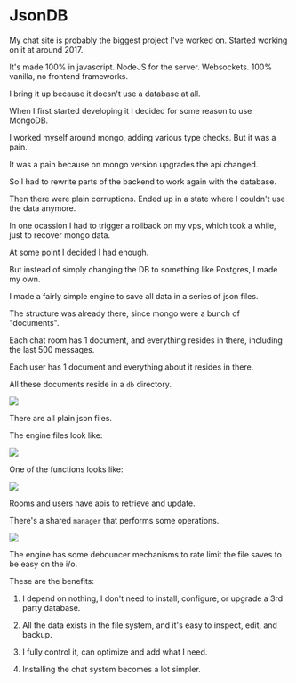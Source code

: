 # JsonDB

My chat site is probably the biggest project I've worked on. Started working on it at around 2017.

It's made 100% in javascript. NodeJS for the server. Websockets. 100% vanilla, no frontend frameworks.

I bring it up because it doesn't use a database at all.

When I first started developing it I decided for some reason to use MongoDB.

I worked myself around mongo, adding various type checks. But it was a pain.

It was a pain because on mongo version upgrades the api changed.

So I had to rewrite parts of the backend to work again with the database.

Then there were plain corruptions. Ended up in a state where I couldn't use the data anymore.

In one ocassion I had to trigger a rollback on my vps, which took a while, just to recover mongo data.

At some point I decided I had enough.

But instead of simply changing the DB to something like Postgres, I made my own.

I made a fairly simple engine to save all data in a series of json files.

The structure was already there, since mongo were a bunch of "documents".

Each chat room has 1 document, and everything resides in there, including the last 500 messages.

Each user has 1 document and everything about it resides in there.

All these documents reside in a `db` directory.

![](https://i.imgur.com/cSkCZCv.jpg)

There are all plain json files.

The engine files look like:

![](https://i.imgur.com/tEsYwND.jpg)

One of the functions looks like:

![](https://i.imgur.com/5B91WX1.jpg)

Rooms and users have apis to retrieve and update.

There's a shared `manager` that performs some operations.

![](https://i.imgur.com/P4IMo1c.jpg)

The engine has some debouncer mechanisms to rate limit the file saves to be easy on the i/o.

These are the benefits:

1) I depend on nothing, I don't need to install, configure, or upgrade a 3rd party database.

1) All the data exists in the file system, and it's easy to inspect, edit, and backup.

1) I fully control it, can optimize and add what I need.

1) Installing the chat system becomes a lot simpler.